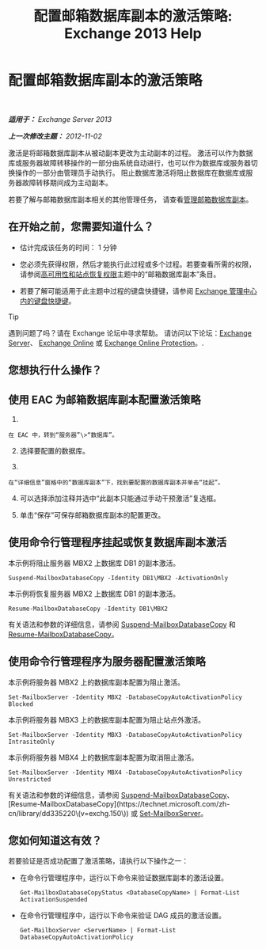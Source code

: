 ﻿---
title: '配置邮箱数据库副本的激活策略: Exchange 2013 Help'
TOCTitle: 配置邮箱数据库副本的激活策略
ms:assetid: 6b37ed6e-2e36-4688-b485-8fdbb8193ec8
ms:mtpsurl: https://technet.microsoft.com/zh-cn/library/Dd298046(v=EXCHG.150)
ms:contentKeyID: 50490769
ms.date: 01/11/2018
mtps_version: v=EXCHG.150
ms.translationtype: HT
---

# 配置邮箱数据库副本的激活策略

 

_**适用于：** Exchange Server 2013_

_**上一次修改主题：** 2012-11-02_

激活是将邮箱数据库副本从被动副本更改为主动副本的过程。 激活可以作为数据库或服务器故障转移操作的一部分由系统自动进行，也可以作为数据库或服务器切换操作的一部分由管理员手动执行。 阻止数据库激活将阻止数据库在数据库或服务器故障转移期间成为主动副本。

若要了解与邮箱数据库副本相关的其他管理任务， 请查看[管理邮箱数据库副本](managing-mailbox-database-copies-exchange-2013-help.md)。

## 在开始之前，您需要知道什么？

  - 估计完成该任务的时间： 1 分钟

  - 您必须先获得权限，然后才能执行此过程或多个过程。若要查看所需的权限，请参阅[高可用性和站点恢复权限](high-availability-and-site-resilience-permissions-exchange-2013-help.md)主题中的“邮箱数据库副本”条目。

  - 若要了解可能适用于此主题中过程的键盘快捷键，请参阅 [Exchange 管理中心内的键盘快捷键](keyboard-shortcuts-in-the-exchange-admin-center-exchange-online-protection-help.md)。

> [!tip]
> 遇到问题了吗？请在 Exchange 论坛中寻求帮助。 请访问以下论坛：<a href="https://go.microsoft.com/fwlink/p/?linkid=60612">Exchange Server</a>、 <a href="https://go.microsoft.com/fwlink/p/?linkid=267542">Exchange Online</a> 或 <a href="https://go.microsoft.com/fwlink/p/?linkid=285351">Exchange Online Protection</a>。.


## 您想执行什么操作？

## 使用 EAC 为邮箱数据库副本配置激活策略

1.  
    
    在 EAC 中，转到“服务器”\>“数据库”。

2.  选择要配置的数据库。

3.  
    
    在“详细信息”窗格中的“数据库副本”下，找到要配置的数据库副本并单击“挂起”。

4.  可以选择添加注释并选中“此副本只能通过手动干预激活”复选框。

5.  单击“保存”可保存邮箱数据库副本的配置更改。

## 使用命令行管理程序挂起或恢复数据库副本激活

本示例将阻止服务器 MBX2 上数据库 DB1 的副本激活。

    Suspend-MailboxDatabaseCopy -Identity DB1\MBX2 -ActivationOnly

本示例将恢复服务器 MBX2 上数据库 DB1 的副本激活。

    Resume-MailboxDatabaseCopy -Identity DB1\MBX2

有关语法和参数的详细信息，请参阅 [Suspend-MailboxDatabaseCopy](https://technet.microsoft.com/zh-cn/library/dd351074\(v=exchg.150\)) 和 [Resume-MailboxDatabaseCopy](https://technet.microsoft.com/zh-cn/library/dd335220\(v=exchg.150\))。

## 使用命令行管理程序为服务器配置激活策略

本示例将服务器 MBX2 上的数据库副本配置为阻止激活。

    Set-MailboxServer -Identity MBX2 -DatabaseCopyAutoActivationPolicy Blocked

本示例将服务器 MBX3 上的数据库副本配置为阻止站点外激活。

    Set-MailboxServer -Identity MBX3 -DatabaseCopyAutoActivationPolicy IntrasiteOnly

本示例将服务器 MBX4 上的数据库副本配置为取消阻止激活。

    Set-MailboxServer -Identity MBX4 -DatabaseCopyAutoActivationPolicy Unrestricted

有关语法和参数的详细信息，请参阅 [Suspend-MailboxDatabaseCopy](https://technet.microsoft.com/zh-cn/library/dd351074\(v=exchg.150\))、[Resume-MailboxDatabaseCopy](https://technet.microsoft.com/zh-cn/library/dd335220\(v=exchg.150\)) 或 [Set-MailboxServer](https://technet.microsoft.com/zh-cn/library/aa998651\(v=exchg.150\))。

## 您如何知道这有效？

若要验证是否成功配置了激活策略，请执行以下操作之一：

  - 在命令行管理程序中，运行以下命令来验证数据库副本的激活设置。
    
        Get-MailboxDatabaseCopyStatus <DatabaseCopyName> | Format-List ActivationSuspended

  - 在命令行管理程序中，运行以下命令来验证 DAG 成员的激活设置。
    
        Get-MailboxServer <ServerName> | Format-List DatabaseCopyAutoActivationPolicy

